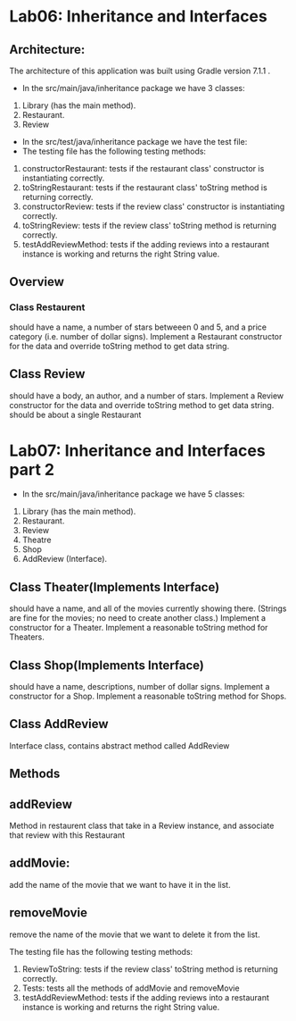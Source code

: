 # Lab06: Inheritance and Interfaces
## Architecture:
The architecture of this application was built using Gradle version 7.1.1 .

* In the src/main/java/inheritance package we have 3 classes:
1. Library (has the main method).
2. Restaurant.
3. Review
* In the src/test/java/inheritance package we have the test file:
* The testing file has the following testing methods:

1. constructorRestaurant: tests if the restaurant class' constructor is instantiating correctly.
2. toStringRestaurant: tests if the restaurant class' toString method is returning correctly.
3. constructorReview: tests if the review class' constructor is instantiating correctly.
4. toStringReview: tests if the review class' toString method is returning correctly.
5. testAddReviewMethod: tests if the adding reviews into a restaurant instance is working and returns the right String value.
## Overview 
### Class Restaurent
should have a name, a number of stars betweeen 0 and 5, and a price category (i.e. number of dollar signs).
Implement a Restaurant constructor for the data and override toString method to get data string.
## Class Review
should have a body, an author, and a number of stars.
Implement a Review constructor for the data and override toString method to get data string.
should be about a single Restaurant

# Lab07: Inheritance and Interfaces part 2

* In the src/main/java/inheritance package we have 5 classes:
1. Library (has the main method).
2. Restaurant.
3. Review
4. Theatre 
5. Shop
6. AddReview (Interface).

## Class Theater(Implements Interface)
should have a name, and all of the movies currently showing there. (Strings are fine for the movies; no need to create another class.)
Implement a constructor for a Theater.
Implement a reasonable toString method for Theaters.
## Class Shop(Implements Interface)
should have a name, descriptions, number of dollar signs.
Implement a constructor for a Shop.
Implement a reasonable toString method for Shops.
## Class AddReview
Interface class, contains abstract method called AddReview
## Methods
## addReview
Method in restaurent class that take in a Review instance, and associate that review with this Restaurant
## addMovie:
add the name of the movie that we want to have it in the list.
## removeMovie
remove the name of the movie that we want to delete it from the list.

The testing file has the following testing methods:

1. ReviewToString: tests if the review class' toString method is returning correctly.
2. Tests: tests all the methods of addMovie and removeMovie
5. testAddReviewMethod: tests if the adding reviews into a restaurant instance is working and returns the right String value.